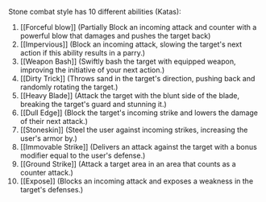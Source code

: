 Stone combat style has 10 different abilities (Katas):

1. [[Forceful blow]] (Partially Block an incoming attack and counter with a powerful blow that damages and pushes the target back)
2. [[Impervious]] (Block an incoming attack, slowing the target's next action if this ability results in a parry.)
3. [[Weapon Bash]] (Swiftly bash the target with equipped weapon, improving the initiative of your next action.)
4. [[Dirty Trick]] (Throws sand in the target's direction, pushing back and randomly rotating the target.)
5. [[Heavy Blade]] (Attack the target with the blunt side of the blade, breaking the target's guard and stunning it.)
6. [[Dull Edge]] (Block the target's incoming strike and lowers the damage of their next attack.)
7. [[Stoneskin]] (Steel the user against incoming strikes, increasing the user's armor by.)
8. [[Immovable Strike]] (Delivers an attack against the target with a bonus modifier equal to the user's defense.)
9. [[Ground Strike]] (Attack a target area in an area that counts as a counter attack.)
10. [[Expose]] (Blocks an incoming attack and exposes a weakness in the target's defenses.)